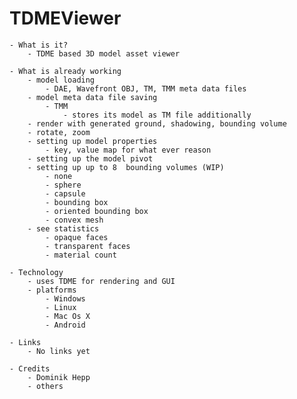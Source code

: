 TDMEViewer
==========

    - What is it?
        - TDME based 3D model asset viewer 

    - What is already working
        - model loading
            - DAE, Wavefront OBJ, TM, TMM meta data files
        - model meta data file saving 
            - TMM
                - stores its model as TM file additionally
        - render with generated ground, shadowing, bounding volume
        - rotate, zoom
        - setting up model properties
            - key, value map for what ever reason
        - setting up the model pivot
        - setting up up to 8  bounding volumes (WIP)
            - none
            - sphere
            - capsule
            - bounding box
            - oriented bounding box
            - convex mesh
        - see statistics
            - opaque faces
            - transparent faces
            - material count

    - Technology
        - uses TDME for rendering and GUI
        - platforms
            - Windows
            - Linux
            - Mac Os X
            - Android

    - Links
        - No links yet

    - Credits
        - Dominik Hepp
        - others
